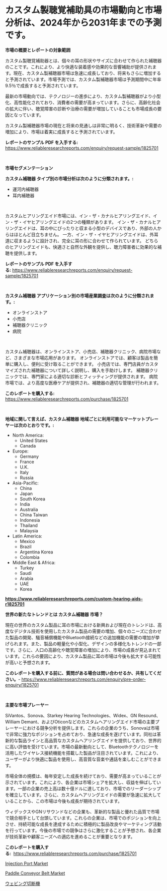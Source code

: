 <p><h1>カスタム製聴覚補助具の市場動向と市場分析は、2024年から2031年までの予測です。</h1></p><p><strong>市場の概要とレポートの対象範囲</strong></p>
<p><p>カスタム製聴覚補助器とは、個々の耳の形状やサイズに合わせて作られた補聴器のことです。これにより、より快適な装着感や効果的な音響補助が提供されます。現在、カスタム製補聴器市場は急速に成長しており、将来もさらに増加すると予測されています。市場予測では、カスタム製補聴器市場は予測期間中に年率9.5％で成長すると予測されています。</p><p>最新の市場動向では、テクノロジーの進歩により、カスタム製補聴器がより小型化、高性能化されており、消費者の需要が高まっています。さらに、高齢化社会の拡大に伴い、聴覚障害の診断や治療の需要が増加していることも市場成長の要因となっています。</p><p>カスタム製補聴器市場の現在と将来の見通しは非常に明るく、技術革新や需要の増加により、市場は着実に成長すると予測されています。</p></p>
<p><strong>レポートのサンプル PDF を入手する:</strong> <a href="https://www.reliableresearchreports.com/enquiry/request-sample/1825701">https://www.reliableresearchreports.com/enquiry/request-sample/1825701</a></p>
<p>&nbsp;</p>
<p><strong>市場セグメンテーション</strong></p>
<p><strong>カスタム補聴器 タイプ別の市場分析は次のように分類されます。:</strong></p>
<p><ul><li>運河内補聴器</li><li>耳内補聴器</li></ul></p>
<p>&nbsp;</p>
<p><p>カスタムヒアリングエイド市場には、イン・ザ・カナルヒアリングエイド、イン・ザ・イヤヒアリングエイドの2つの種類があります。 イン・ザ・カナルヒアリングエイドは、耳の中にぴったりと収まる小型のデバイスであり、外部の人からはほとんど目立ちません。 一方、イン・ザ・イヤヒアリングエイドは、外耳道に収まるように設計され、完全に耳の形に合わせて作られています。 どちらのヒアリングエイドも、快適さと自然な外観を提供し、聴力障害者に効果的な補聴を提供します。</p></p>
<p><strong>レポートのサンプル PDF を入手する:</strong>&nbsp;<a href="https://www.reliableresearchreports.com/enquiry/request-sample/1825701">https://www.reliableresearchreports.com/enquiry/request-sample/1825701</a></p>
<p>&nbsp;</p>
<p><strong> カスタム補聴器 アプリケーション別の市場産業調査は次のように分類されます。:</strong></p>
<p><ul><li>オンラインストア</li><li>小売店</li><li>補聴器クリニック</li><li>病院</li></ul></p>
<p>&nbsp;</p>
<p><p>カスタム補聴器は、オンラインストア、小売店、補聴器クリニック、病院市場など、さまざまな市場応用があります。 オンラインストアでは、顧客は製品を簡単に購入し、便利に受け取ることができます。 小売店では、専門店員がカスタマイズされた補聴器について詳しく説明し、購入を手助けします。 補聴器クリニックでは、専門家による適切な診断とフィッティングが提供されます。 病院市場では、より高度な医療ケアが提供され、補聴器の適切な管理が行われます。</p></p>
<p><strong>このレポートを購入する:</strong>&nbsp; <a href="https://www.reliableresearchreports.com/purchase/1825701">https://www.reliableresearchreports.com/purchase/1825701</a></p>
<p>&nbsp;</p>
<p><strong>地域に関して言えば、カスタム補聴器 地域ごとに利用可能なマーケットプレーヤーは次のとおりです。:</strong></p>
<p><ul>
    <li>
        North America:
        <ul>
            <li>United States</li>
            <li>Canada</li>
        </ul>
    </li>
    <li>
        Europe:
        <ul>
            <li>Germany</li>
            <li>France</li>
            <li>U.K.</li>
            <li>Italy</li>
            <li>Russia</li>
        </ul>
    </li>
    <li>
        Asia-Pacific:
        <ul>
            <li>China</li>
            <li>Japan</li>
            <li>South Korea</li>
            <li>India</li>
            <li>Australia</li>
            <li>China Taiwan</li>
            <li>Indonesia</li>
            <li>Thailand</li>
            <li>Malaysia</li>
        </ul>
    </li>
    <li>
        Latin America:
        <ul>
            <li>Mexico</li>
            <li>Brazil</li>
            <li>Argentina Korea</li>
            <li>Colombia</li>
        </ul>
    </li>
    <li>
        Middle East & Africa:
        <ul>
            <li>Turkey</li>
            <li>Saudi</li>
            <li>Arabia</li>
            <li>UAE</li>
            <li>Korea</li>
        </ul>
    </li>
    </ul></p>
<p><strong><a href="https://www.reliableresearchreports.com/custom-hearing-aids-r1825701">https://www.reliableresearchreports.com/custom-hearing-aids-r1825701</a></strong>&nbsp;</p>
<p><strong>世界の新たなトレンドとは カスタム補聴器 市場？</strong></p>
<p><p>現在の世界のカスタム製品に耳の市場における新興および現在のトレンドは、高度なデジタル技術を使用したカスタム製品の需要の増加、個々のニーズに合わせた製品の開発、騒音補償機能やBluetooth接続などの追加機能の需要の増加が挙げられます。また、製品の軽量化や小型化、デザインの多様化もトレンドの一部です。さらに、人口の高齢化や聴覚障害の増加により、市場の成長が見込まれています。これらの要因により、カスタム製品に耳の市場は今後も拡大する可能性が高いと予想されます。</p></p>
<p><strong>このレポートを購入する前に、質問がある場合は問い合わせるか、共有してください。</strong>- <a href="https://www.reliableresearchreports.com/enquiry/pre-order-enquiry/1825701">https://www.reliableresearchreports.com/enquiry/pre-order-enquiry/1825701</a></p>
<p>&nbsp;</p>
<p><strong>主要な市場プレーヤー</strong></p>
<p><p>SiVantos、Sonova、Starkey Hearing Technologies、Widex、GN Resound、William Demant、およびOticonなどのカスタムヘアリングエイド市場の主要プレーヤーにおける競争分析を提供します。これらの企業のうち、Sonovaは市場で非常に強力なポジションを占めており、急速な成長を遂げています。同社は革新的な製品ラインと高品質なカスタムヘアリングエイドを提供しており、世界的に高い評価を受けています。市場の最新動向として、Bluetoothテクノロジーを活用したワイヤレス接続機能を搭載した製品が注目されています。これにより、ユーザーがより快適に製品を使用し、高音質な音楽や通話を楽しむことができます。</p><p>市場全体の規模は、毎年安定した成長を続けており、需要が高まっていることが示されています。これにより、各企業は市場シェアを拡大し、収益を伸ばしています。一部の企業の売上高は数十億ドルに達しており、市場でのリーダーシップを確立しています。さらに、カスタムヘアリングエイドの需要が急速に拡大していることから、この市場は今後も成長が期待されています。</p><p>ウィデックスやGNリサウンドなどの企業も、革新的な製品と優れた品質で市場で競合相手として台頭しています。これらの企業は、市場でのポジションを向上させ、持続可能な成長を達成するために積極的に製品改良やマーケティング活動を行っています。今後の市場での競争はさらに激化することが予想され、各企業が技術革新や顧客ニーズへの適応を進めることが重要となります。</p></p>
<p><strong>このレポートを購入する:</strong>&nbsp;&nbsp;<a href="https://www.reliableresearchreports.com/purchase/1825701">https://www.reliableresearchreports.com/purchase/1825701</a></p>
<p><p><a href="https://crocus-run-b5a.notion.site/Injection-Port-Market-Furnishes-Information-on-Market-Share-Market-Trends-and-Market-Growth-903ceaefe74b49f59b69f727b4c8afea">Injection Port Market</a></p><p><a href="https://github.com/mbisetmhermsr/Market-Research-Report-List-2/blob/main/paddle-conveyor-belt-market.md">Paddle Conveyor Belt Market</a></p><p><a href="https://github.com/RodHoppe07/Market-Research-Report-List-1/blob/main/773348531712.md">ウェビング切断機</a></p></p>